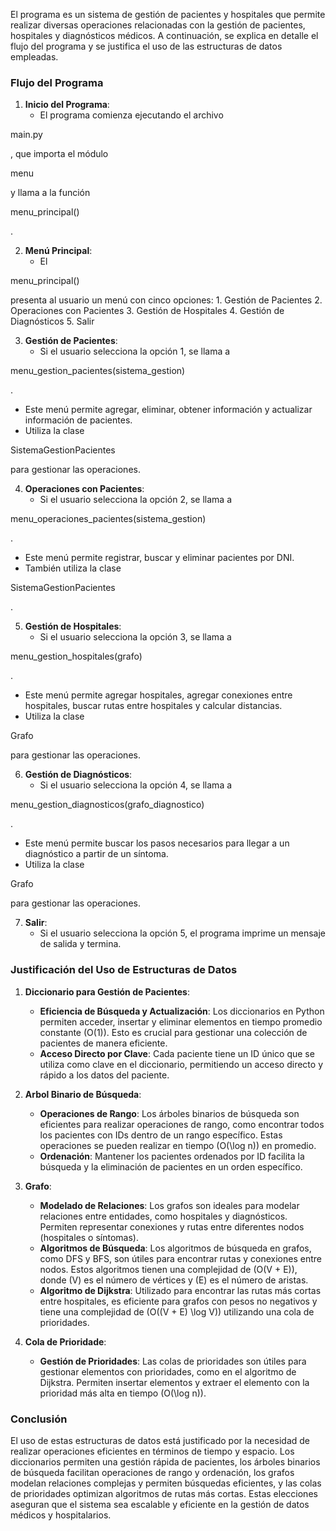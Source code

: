 El programa es un sistema de gestión de pacientes y hospitales que permite realizar diversas operaciones relacionadas con la gestión de pacientes, hospitales y diagnósticos médicos. A continuación, se explica en detalle el flujo del programa y se justifica el uso de las estructuras de datos empleadas.

### Flujo del Programa

1. **Inicio del Programa**:
   - El programa comienza ejecutando el archivo 

main.py

, que importa el módulo 

menu

 y llama a la función 

menu_principal()

.

2. **Menú Principal**:
   - El 

menu_principal()

 presenta al usuario un menú con cinco opciones:
     1. Gestión de Pacientes
     2. Operaciones con Pacientes
     3. Gestión de Hospitales
     4. Gestión de Diagnósticos
     5. Salir

3. **Gestión de Pacientes**:
   - Si el usuario selecciona la opción 1, se llama a 

menu_gestion_pacientes(sistema_gestion)

.
   - Este menú permite agregar, eliminar, obtener información y actualizar información de pacientes.
   - Utiliza la clase 

SistemaGestionPacientes

 para gestionar las operaciones.

4. **Operaciones con Pacientes**:
   - Si el usuario selecciona la opción 2, se llama a 

menu_operaciones_pacientes(sistema_gestion)

.
   - Este menú permite registrar, buscar y eliminar pacientes por DNI.
   - También utiliza la clase 

SistemaGestionPacientes

.

5. **Gestión de Hospitales**:
   - Si el usuario selecciona la opción 3, se llama a 

menu_gestion_hospitales(grafo)

.
   - Este menú permite agregar hospitales, agregar conexiones entre hospitales, buscar rutas entre hospitales y calcular distancias.
   - Utiliza la clase 

Grafo

 para gestionar las operaciones.

6. **Gestión de Diagnósticos**:
   - Si el usuario selecciona la opción 4, se llama a 

menu_gestion_diagnosticos(grafo_diagnostico)

.
   - Este menú permite buscar los pasos necesarios para llegar a un diagnóstico a partir de un síntoma.
   - Utiliza la clase 

Grafo

 para gestionar las operaciones.

7. **Salir**:
   - Si el usuario selecciona la opción 5, el programa imprime un mensaje de salida y termina.

### Justificación del Uso de Estructuras de Datos

1. **Diccionario para Gestión de Pacientes**:
   - **Eficiencia de Búsqueda y Actualización**: Los diccionarios en Python permiten acceder, insertar y eliminar elementos en tiempo promedio constante \(O(1)\). Esto es crucial para gestionar una colección de pacientes de manera eficiente.
   - **Acceso Directo por Clave**: Cada paciente tiene un ID único que se utiliza como clave en el diccionario, permitiendo un acceso directo y rápido a los datos del paciente.

2. **Arbol Binario de Búsqueda**:
   - **Operaciones de Rango**: Los árboles binarios de búsqueda son eficientes para realizar operaciones de rango, como encontrar todos los pacientes con IDs dentro de un rango específico. Estas operaciones se pueden realizar en tiempo \(O(\log n)\) en promedio.
   - **Ordenación**: Mantener los pacientes ordenados por ID facilita la búsqueda y la eliminación de pacientes en un orden específico.

3. **Grafo**:
   - **Modelado de Relaciones**: Los grafos son ideales para modelar relaciones entre entidades, como hospitales y diagnósticos. Permiten representar conexiones y rutas entre diferentes nodos (hospitales o síntomas).
   - **Algoritmos de Búsqueda**: Los algoritmos de búsqueda en grafos, como DFS y BFS, son útiles para encontrar rutas y conexiones entre nodos. Estos algoritmos tienen una complejidad de \(O(V + E)\), donde \(V\) es el número de vértices y \(E\) es el número de aristas.
   - **Algoritmo de Dijkstra**: Utilizado para encontrar las rutas más cortas entre hospitales, es eficiente para grafos con pesos no negativos y tiene una complejidad de \(O((V + E) \log V)\) utilizando una cola de prioridades.

4. **Cola de Prioridade**:
   - **Gestión de Prioridades**: Las colas de prioridades son útiles para gestionar elementos con prioridades, como en el algoritmo de Dijkstra. Permiten insertar elementos y extraer el elemento con la prioridad más alta en tiempo \(O(\log n)\).

### Conclusión

El uso de estas estructuras de datos está justificado por la necesidad de realizar operaciones eficientes en términos de tiempo y espacio. Los diccionarios permiten una gestión rápida de pacientes, los árboles binarios de búsqueda facilitan operaciones de rango y ordenación, los grafos modelan relaciones complejas y permiten búsquedas eficientes, y las colas de prioridades optimizan algoritmos de rutas más cortas. Estas elecciones aseguran que el sistema sea escalable y eficiente en la gestión de datos médicos y hospitalarios.